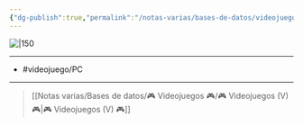 ```yaml
---
{"dg-publish":true,"permalink":"/notas-varias/bases-de-datos/videojuegos/v-hades/"}
---
```



![|150](https://images.igdb.com/igdb/image/upload/t_cover_big/co39vc.jpg)

---

- #videojuego/PC

---

> [[Notas varias/Bases de datos/🎮 Videojuegos 🎮/🎮 Videojuegos (V) 🎮\|🎮 Videojuegos (V) 🎮]]